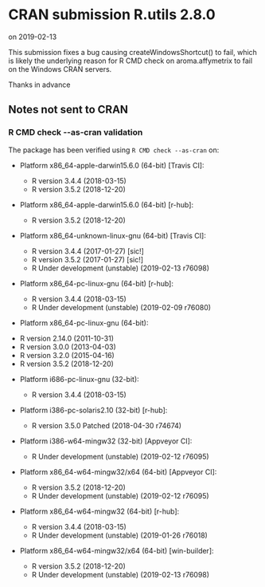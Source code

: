 # CRAN submission R.utils 2.8.0

on 2019-02-13

This submission fixes a bug causing createWindowsShortcut() to fail, which is likely the underlying reason for R CMD check on aroma.affymetrix to fail on the Windows CRAN servers.

Thanks in advance



## Notes not sent to CRAN

### R CMD check --as-cran validation

The package has been verified using `R CMD check --as-cran` on:

* Platform x86_64-apple-darwin15.6.0 (64-bit) [Travis CI]:
  - R version 3.4.4 (2018-03-15)
  - R version 3.5.2 (2018-12-20)

* Platform x86_64-apple-darwin15.6.0 (64-bit) [r-hub]:
  - R version 3.5.2 (2018-12-20)

* Platform x86_64-unknown-linux-gnu (64-bit) [Travis CI]:
  - R version 3.4.4 (2017-01-27) [sic!]
  - R version 3.5.2 (2017-01-27) [sic!]
  - R Under development (unstable) (2019-02-13 r76098)

* Platform x86_64-pc-linux-gnu (64-bit) [r-hub]:
  - R version 3.4.4 (2018-03-15)
  - R Under development (unstable) (2019-02-09 r76080)

* Platform x86_64-pc-linux-gnu (64-bit):
 - R version 2.14.0 (2011-10-31)
 - R version 3.0.0 (2013-04-03)
 - R version 3.2.0 (2015-04-16)
 - R version 3.5.2 (2018-12-20)

* Platform i686-pc-linux-gnu (32-bit):
  - R version 3.4.4 (2018-03-15)

* Platform i386-pc-solaris2.10 (32-bit) [r-hub]:
  - R version 3.5.0 Patched (2018-04-30 r74674)
  
* Platform i386-w64-mingw32 (32-bit) [Appveyor CI]:
  - R Under development (unstable) (2019-02-12 r76095)

* Platform x86_64-w64-mingw32/x64 (64-bit) [Appveyor CI]:
  - R version 3.5.2 (2018-12-20)
  - R Under development (unstable) (2019-02-12 r76095)

* Platform x86_64-w64-mingw32 (64-bit) [r-hub]:
  - R version 3.4.4 (2018-03-15)
  - R Under development (unstable) (2019-01-26 r76018)

* Platform x86_64-w64-mingw32/x64 (64-bit) [win-builder]:
  - R version 3.5.2 (2018-12-20)
  - R Under development (unstable) (2019-02-13 r76098)

